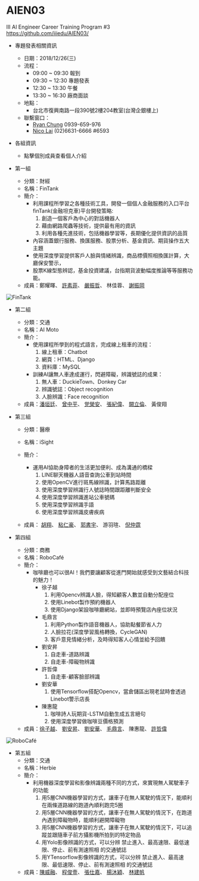 # AIEN03
III AI Engineer Career Training Program #3    
https://github.com/iiiedu/AIEN03/

* 專題發表相關資訊
    * 日期：2018/12/26(三)
    * 流程：
        * 09:00 ~ 09:30 報到
        * 09:30 ~ 12:30 專題發表
        * 12:30 ~ 13:30 午餐
        * 13:30 ~ 16:30 廠商面談
    * 地點：
        * 台北市復興南路一段390號2樓204教室(台灣企銀樓上)
    * 聯繫窗口：
        * [Ryan Chung](mailto:ryan@iii.org.tw) 0939-659-976
        * [Nico Lai](mailto:wl9208@iii.org.tw) (02)6631-6666 #6593

* 各組資訊
    * 點擊個別成員查看個人介紹

* 第一組
  * 分類：財經
  * 名稱：FinTank
  * 簡介：
      * 利用課程所學習之各種技術工具，開發一個個人金融服務的入口平台
        finTank(金融坦克車)平台開發策略:
         1. 創造一個客戶為中心的對話機器人
         2. 藉由網路爬蟲等技術，提供最有用的資訊
         3. 利用各種先進技術，包括機器學習等，長期優化提供資訊的品質
      * 內容涵蓋銀行服務、換匯服務、股票分析、基金資訊、期貨操作五大主題
      * 使用深度學習提供客戶人臉與情緒辨識，商品標價照相換匯計算，大廳保安警示，
      * 股票K線型態辨認，基金投資建議，台指期貨波動幅度推論等等服務功能。
  * 成員：鄭耀暉、
          [許素菲](https://www.cakeresume.com/sophiah)、
          [嚴振哲](https://www.cakeresume.com/a96385250)、
          林佳蓉、
          [謝振岡](https://www.cakeresume.com/aaron-ai)
          
![FinTank](https://i.ibb.co/PzhqHnn/2018-12-20-2-53-24.png "FinTank")

* 第二組
  * 分類：交通
  * 名稱：AI Moto
  * 簡介：
      * 使用課程所學到的程式語言，完成線上租車的流程：
         1. 線上租車：Chatbot
         2. 網頁：HTML、Django
         3. 資料庫：MySQL
      * 訓練AI讓無人車達成運行，閃避障礙，辨識號誌的成果：
         1. 無人車：DuckieTown、Donkey Car
         2. 辨識號誌：Object recognition
         3. 人臉辨識：Face recognition
  * 成員：[潘垣廷](https://www.cakeresume.com/stormpan)、
          [曾中平](https://www.cakeresume.com/1053c045)、
          [党榮安](https://www.cakeresume.com/stevedang)、
          [張紀偉](https://www.cakeresume.com/s--6SqrwWB3LCPuXokBOpvfhQ--/william790206-fa2e3f)、
          [闕立倫](https://www.cakeresume.com/chueh)、
          黃俊翔

* 第三組
  * 分類：醫療
  * 名稱：iSight
  * 簡介：
      * 運用AI協助身障者的生活更加便利、成為溝通的橋樑
         1. LINE聊天機器人語音查詢公車到站時間
         2. 使用OpenCV進行斑馬線辨識，計算馬路距離
         3. 使用深度學習辨識行人號誌時間跟距離判斷安全
         4. 使用深度學習辨識進站公車號碼
         5. 使用深度學習辨識手語
         6. 使用深度學習辨識皮膚疾病
         
  * 成員： [胡翔](https://www.cakeresume.com/s--ztZbX8y1TCaZf742MnswZw--/shawn-hu)、
          [粘仁豪](https://www.cakeresume.com/nien81527)、
          [郭書宇](https://www.cakeresume.com/sue-k)、
          游羽瑄、
          [倪仲霆](https://drive.google.com/file/d/1zQuppHt2HrwACpbr_aZV1OVZ0G2S3t4U/view)

* 第四組
  * 分類：商務
  * 名稱：RoboCafé
  * 簡介：
      * 咖啡廳也可以很AI！我們要讓顧客從進門開始就感受到文藝結合科技的魅力！
         * 徐子越
            1. 利用Opencv辨識人臉，得知顧客人數並自動分配座位
            2. 使用Linebot製作預約機器人
            3. 使用Django架設咖啡廳網站，並即時預覽店內座位狀況
         * 毛鼎言
            1. 利用Python製作語音機器人，協助點餐節省人力
            2. 人臉拉花(深度學習風格轉換，CycleGAN)
            3. 客戶意見情緒分析，及時得知客人心情並給予回饋
         * 劉安昇
            1. 自走車-道路辨識
            2. 自走車-障礙物辨識
         * 許哲偉
            1. 自走車-顧客臉部辨識
         * 劉安華
            1. 使用Tensorflow搭配Opencv，當倉儲區出現老鼠時會透過Linebot警示店長
         * 陳惠龍
            1. 咖啡詩人玩期貨-LSTM自動生成五言絕句
            2. 使用深度學習做咖啡豆價格預測
  * 成員：[徐子越](https://www.cakeresume.com/s988662211)、
          [劉安昇](https://www.cakeresume.com/s--LIfIZ5Xa7A_2bO9NQR72_g--/automogod)、
          [劉安華](https://www.cakeresume.com/jaina-angel)、
          [毛鼎言](https://www.cakeresume.com/maotingyang)、
          陳惠龍、
          [許哲偉](https://www.cakeresume.com/s--5n_RKSMStBzikinsF6GmnA--/tonyhsu89233918)
          
![RoboCafé](https://i.ibb.co/ZdbBjwh/2018-12-20-3-08-00.png "RoboCafé")
  
* 第五組
  * 分類：交通
  * 名稱：Herbie
  * 簡介：
      * 利用機器深度學習和影像辨識兩種不同的方式，來實現無人駕駛車子的功能
         1. 用5層CNN機器學習的方式，讓車子在無人駕駛的情況下，能順利在兩條道路線的跑道內順利跑完5圈
         2. 用5層CNN機器學習的方式，讓車子在無人駕駛的情況下，在跑道內遇到障礙物時，能順利避開障礙物
         3. 用5層CNN機器學習的方式，讓車子在無人駕駛的情況下，可以追蹤並跟隨車子前方攝影機所拍到的特定物品
         4. 用Yolo影像辨識的方式，可以分辨 禁止進入、最高速限、最低速限、停止、前有測速照相 的交通號誌
         5. 用YTensorflow影像辨識的方式，可以分辨 禁止進入、最高速限、最低速限、停止、前有測速照相 的交通號誌
  * 成員：[陳威融](https://www.cakeresume.com/warner-chen)、
          [程俊壹](https://www.cakeresume.com/s--_qMxdMp0p--a6szqvdgwug--/joey3118245)、
          [張仕嘉](https://www.cakeresume.com/scott-4f1ffa)、
          [楊沐穎](https://www.cakeresume.com/remy-yang)、
          [林建帆](https://www.cakeresume.com/ryan-lin-1d93ce)
